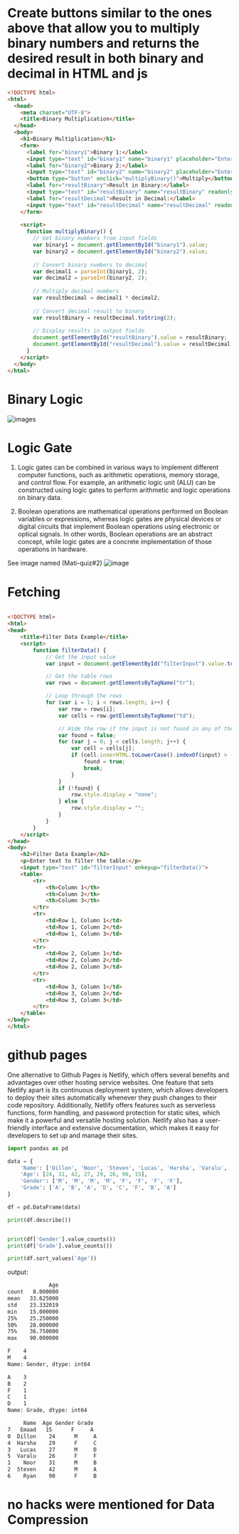 # Create buttons similar to the ones above that allow you to multiply binary numbers and returns the desired result in both binary and decimal in HTML and js
```html
<!DOCTYPE html>
<html>
  <head>
    <meta charset="UTF-8">
    <title>Binary Multiplication</title>
  </head>
  <body>
    <h1>Binary Multiplication</h1>
    <form>
      <label for="binary1">Binary 1:</label>
      <input type="text" id="binary1" name="binary1" placeholder="Enter binary number 1"><br><br>
      <label for="binary2">Binary 2:</label>
      <input type="text" id="binary2" name="binary2" placeholder="Enter binary number 2"><br><br>
      <button type="button" onclick="multiplyBinary()">Multiply</button><br><br>
      <label for="resultBinary">Result in Binary:</label>
      <input type="text" id="resultBinary" name="resultBinary" readonly><br><br>
      <label for="resultDecimal">Result in Decimal:</label>
      <input type="text" id="resultDecimal" name="resultDecimal" readonly><br><br>
    </form>
    
    <script>
      function multiplyBinary() {
        // Get binary numbers from input fields
        var binary1 = document.getElementById("binary1").value;
        var binary2 = document.getElementById("binary2").value;
        
        // Convert binary numbers to decimal
        var decimal1 = parseInt(binary1, 2);
        var decimal2 = parseInt(binary2, 2);
        
        // Multiply decimal numbers
        var resultDecimal = decimal1 * decimal2;
        
        // Convert decimal result to binary
        var resultBinary = resultDecimal.toString(2);
        
        // Display results in output fields
        document.getElementById("resultBinary").value = resultBinary;
        document.getElementById("resultDecimal").value = resultDecimal;
      }
    </script>
  </body>
</html>
```




# Binary Logic

![images](/Mati-quiz%231.png)



# Logic Gate

1. Logic gates can be combined in various ways to implement different computer functions, such as arithmetic operations, memory storage, and control flow. For example, an arithmetic logic unit (ALU) can be constructed using logic gates to perform arithmetic and logic operations on binary data.

2. Boolean operations are mathematical operations performed on Boolean variables or expressions, whereas logic gates are physical devices or digital circuits that implement Boolean operations using electronic or optical signals. In other words, Boolean operations are an abstract concept, while logic gates are a concrete implementation of those operations in hardware.

See image named (Mati-quiz#2)
![image](/Mati-quiz%232.png)

# Fetching

``` html

<!DOCTYPE html>
<html>
<head>
	<title>Filter Data Example</title>
	<script>
		function filterData() {
			// Get the input value
			var input = document.getElementById("filterInput").value.toLowerCase();

			// Get the table rows
			var rows = document.getElementsByTagName("tr");

			// Loop through the rows
			for (var i = 1; i < rows.length; i++) {
				var row = rows[i];
				var cells = row.getElementsByTagName("td");

				// Hide the row if the input is not found in any of the cells
				var found = false;
				for (var j = 0; j < cells.length; j++) {
					var cell = cells[j];
					if (cell.innerHTML.toLowerCase().indexOf(input) > -1) {
						found = true;
						break;
					}
				}
				if (!found) {
					row.style.display = "none";
				} else {
					row.style.display = "";
				}
			}
		}
	</script>
</head>
<body>
	<h2>Filter Data Example</h2>
	<p>Enter text to filter the table:</p>
	<input type="text" id="filterInput" onkeyup="filterData()">
	<table>
		<tr>
			<th>Column 1</th>
			<th>Column 2</th>
			<th>Column 3</th>
		</tr>
		<tr>
			<td>Row 1, Column 1</td>
			<td>Row 1, Column 2</td>
			<td>Row 1, Column 3</td>
		</tr>
		<tr>
			<td>Row 2, Column 1</td>
			<td>Row 2, Column 2</td>
			<td>Row 2, Column 3</td>
		</tr>
		<tr>
			<td>Row 3, Column 1</td>
			<td>Row 3, Column 2</td>
			<td>Row 3, Column 3</td>
		</tr>
	</table>
</body>
</html>

```


# github pages

One alternative to Github Pages is Netlify, which offers several benefits and advantages over other hosting service websites. One feature that sets Netlify apart is its continuous deployment system, which allows developers to deploy their sites automatically whenever they push changes to their code repository. Additionally, Netlify offers features such as serverless functions, form handling, and password protection for static sites, which make it a powerful and versatile hosting solution. Netlify also has a user-friendly interface and extensive documentation, which makes it easy for developers to set up and manage their sites.




```python
import pandas as pd

data = {
    'Name': ['Dillon', 'Noor', 'Steven', 'Lucas', 'Harsha', 'Varalu', 'Ryan', 'Emaad'],
    'Age': [24, 31, 42, 27, 29, 26, 90, 15],
    'Gender': ['M', 'M', 'M', 'M', 'F', 'F', 'F', 'F'],
    'Grade': ['A', 'B', 'A', 'D', 'C', 'F', 'B', 'A']
}

df = pd.DataFrame(data)

print(df.describe())


print(df['Gender'].value_counts())
print(df['Grade'].value_counts())

print(df.sort_values('Age'))
```


output: 
```zsh
             Age
count   8.000000
mean   33.625000
std    23.332019
min    15.000000
25%    25.250000
50%    28.000000
75%    36.750000
max    90.000000

F    4
M    4
Name: Gender, dtype: int64

A    3
B    2
F    1
C    1
D    1
Name: Grade, dtype: int64

     Name  Age Gender Grade
7   Emaad   15      F     A
0  Dillon    24      M     A
4  Harsha    29      F     C
3   Lucas    27      M     D
5  Varalu    26      F     F
1    Noor    31      M     B
2  Steven    42      M     A
6    Ryan    90      F     B
```

# no hacks were mentioned for Data Compression



